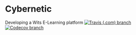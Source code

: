 # Cybernetic
Developing a Wits E-Learning platform
[![Travis (.com) branch](https://img.shields.io/travis/com/2144815/Cybernetics2/master?label=BUILD%20MASTER&style=for-the-badge)](https://travis-ci.com/github/2144815/Cybernetics2)
 [![Codecov branch](https://img.shields.io/codecov/c/github/2144815/Cybernetics2/master?label=CODECOV%20COVERAGE&style=for-the-badge)](https://app.codecov.io/gh/2144815/Cybernetics2)

